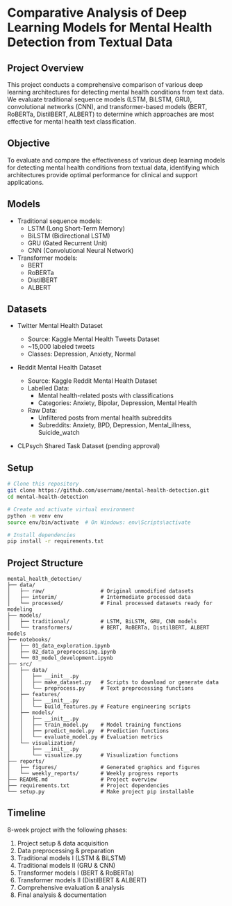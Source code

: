 # Comparative Analysis of Deep Learning Models for Mental Health Detection from Textual Data

## Project Overview
This project conducts a comprehensive comparison of various deep learning architectures for detecting mental health conditions from text data. We evaluate traditional sequence models (LSTM, BiLSTM, GRU), convolutional networks (CNN), and transformer-based models (BERT, RoBERTa, DistilBERT, ALBERT) to determine which approaches are most effective for mental health text classification.

## Objective
To evaluate and compare the effectiveness of various deep learning models for detecting mental health conditions from textual data, identifying which architectures provide optimal performance for clinical and support applications.

## Models
- Traditional sequence models:
  - LSTM (Long Short-Term Memory)
  - BiLSTM (Bidirectional LSTM)
  - GRU (Gated Recurrent Unit)
  - CNN (Convolutional Neural Network)
- Transformer models:
  - BERT
  - RoBERTa
  - DistilBERT
  - ALBERT

## Datasets
- Twitter Mental Health Dataset
  - Source: Kaggle Mental Health Tweets Dataset
  - ~15,000 labeled tweets
  - Classes: Depression, Anxiety, Normal

- Reddit Mental Health Dataset
  - Source: Kaggle Reddit Mental Health Dataset
  - Labelled Data:
    - Mental health-related posts with classifications
    - Categories: Anxiety, Bipolar, Depression, Mental Health
  - Raw Data:
    - Unfiltered posts from mental health subreddits
    - Subreddits: Anxiety, BPD, Depression, Mental_illness, Suicide_watch

- CLPsych Shared Task Dataset (pending approval)

## Setup
```bash
# Clone this repository
git clone https://github.com/username/mental-health-detection.git
cd mental-health-detection

# Create and activate virtual environment
python -m venv env
source env/bin/activate  # On Windows: env\Scripts\activate

# Install dependencies
pip install -r requirements.txt
```

## Project Structure
```
mental_health_detection/
├── data/
│   ├── raw/                  # Original unmodified datasets
│   ├── interim/              # Intermediate processed data
│   └── processed/            # Final processed datasets ready for modeling
├── models/
│   ├── traditional/          # LSTM, BiLSTM, GRU, CNN models
│   └── transformers/         # BERT, RoBERTa, DistilBERT, ALBERT models
├── notebooks/
│   ├── 01_data_exploration.ipynb
│   ├── 02_data_preprocessing.ipynb
│   └── 03_model_development.ipynb
├── src/
│   ├── data/
│   │   ├── __init__.py
│   │   ├── make_dataset.py   # Scripts to download or generate data
│   │   └── preprocess.py     # Text preprocessing functions
│   ├── features/
│   │   ├── __init__.py
│   │   └── build_features.py # Feature engineering scripts
│   ├── models/
│   │   ├── __init__.py
│   │   ├── train_model.py    # Model training functions
│   │   ├── predict_model.py  # Prediction functions
│   │   └── evaluate_model.py # Evaluation metrics
│   └── visualization/
│       ├── __init__.py
│       └── visualize.py      # Visualization functions
├── reports/
│   ├── figures/              # Generated graphics and figures
│   └── weekly_reports/       # Weekly progress reports
├── README.md                 # Project overview
├── requirements.txt          # Project dependencies
└── setup.py                  # Make project pip installable
```

## Timeline
8-week project with the following phases:
1. Project setup & data acquisition
2. Data preprocessing & preparation
3. Traditional models I (LSTM & BiLSTM)
4. Traditional models II (GRU & CNN)
5. Transformer models I (BERT & RoBERTa)
6. Transformer models II (DistilBERT & ALBERT)
7. Comprehensive evaluation & analysis
8. Final analysis & documentation